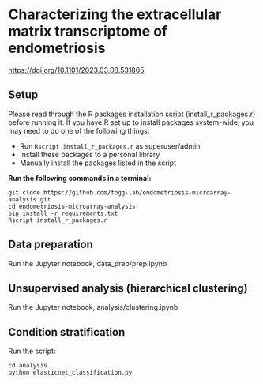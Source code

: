 # Characterizing the extracellular matrix transcriptome of endometriosis

https://doi.org/10.1101/2023.03.08.531805

## Setup

Please read through the R packages installation script (install_r_packages.r) before running it.
If you have R set up to install packages system-wide, you may need to do one of the following things:
- Run `Rscript install_r_packages.r` as superuser/admin
- Install these packages to a personal library
- Manually install the packages listed in the script

**Run the following commands in a terminal:**

```
git clone https://github.com/fogg-lab/endometriosis-microarray-analysis.git
cd endometriosis-microarray-analysis
pip install -r requirements.txt
Rscript install_r_packages.r
```

## Data preparation

Run the Jupyter notebook, data_prep/prep.ipynb

## Unsupervised analysis (hierarchical clustering)

Run the Jupyter notebook, analysis/clustering.ipynb

## Condition stratification

Run the script:

```
cd analysis
python elasticnet_classification.py
```
